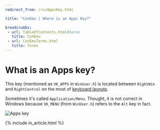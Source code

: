 ```yaml
---
redirect_from: /ru/AppsKey.html

title: "ConEmu | Where is an Apps Key?"

breadcrumbs:
 - url: TableOfContents.html#terms
   title: ConEmu
 - url: ConEmuTerms.html
   title: Terms
---
```


# What is an Apps key?

This key (mentioned as `VK_APPS` in `WinUser.h`)
is located between `RightWin` and `RightControl` on the most of
[keyboard layouts](http://en.wikipedia.org/wiki/File:Klawiatura_maszynistki.jpg).

Sometimes it's called `Application/Menu`.
Thought, it is not correct in Windows because `VK_MENU`
(from `WinUser.h`) refers to the `Alt` key in fact.

![Apps key](/img/KeyboardAppsKey.png)

{% include in_article.html %}
